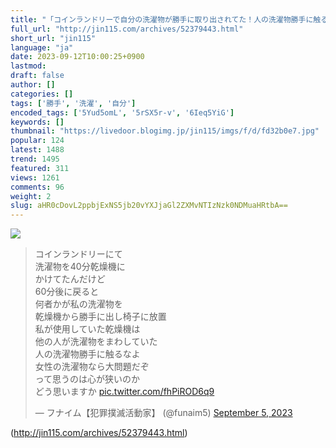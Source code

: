 ```yaml
---
title: "「コインランドリーで自分の洗濯物が勝手に取り出されてた！人の洗濯物勝手に触るなよ」←これどうなの？ : オレ的ゲーム速報＠刃"
full_url: "http://jin115.com/archives/52379443.html"
short_url: "jin115"
language: "ja"
date: 2023-09-12T10:00:25+0900
lastmod: 
draft: false
author: []
categories: []
tags: ['勝手', '洗濯', '自分']
encoded_tags: ['5Yud5omL', '5rSX5r-v', '6Ieq5YiG']
keywords: []
thumbnail: "https://livedoor.blogimg.jp/jin115/imgs/f/d/fd32b0e7.jpg"
popular: 124
latest: 1488
trend: 1495
featured: 311
views: 1261
comments: 96
weight: 2
slug: aHR0cDovL2ppbjExNS5jb20vYXJjaGl2ZXMvNTIzNzk0NDMuaHRtbA==
---
```


![](https://livedoor.blogimg.jp/jin115/imgs/f/d/fd32b0e7.jpg)

<blockquote class='twitter-tweet'><p lang='ja' dir='ltr'>コインランドリーにて<br>洗濯物を40分乾燥機に<br>かけてたんだけど<br>60分後に戻ると<br>何者かが私の洗濯物を<br>乾燥機から勝手に出し椅子に放置<br>私が使用していた乾燥機は<br>他の人が洗濯物をまわしていた<br>人の洗濯物勝手に触るなよ<br>女性の洗濯物なら大問題だぞ<br>って思うのは心が狭いのか<br>どう思いますか <a href='https://t.co/fhPiROD6q9'>pic.twitter.com/fhPiROD6q9</a></p>— フナイム【犯罪撲滅活動家】 (@funaim5) <a href='https://twitter.com/funaim5/status/1698909743203688941?ref_src=twsrc%5Etfw'>September 5, 2023</a></blockquote> 

(http://jin115.com/archives/52379443.html)
